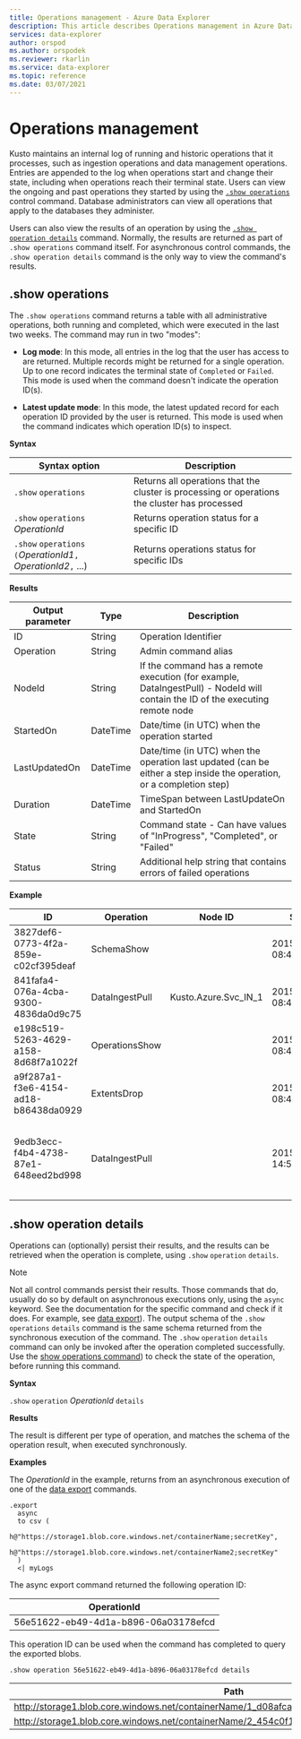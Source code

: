 ```yaml
---
title: Operations management - Azure Data Explorer
description: This article describes Operations management in Azure Data Explorer.
services: data-explorer
author: orspod
ms.author: orspodek
ms.reviewer: rkarlin
ms.service: data-explorer
ms.topic: reference
ms.date: 03/07/2021
---
```

# Operations management

Kusto maintains an internal log of running and historic operations that it processes, such as ingestion operations and data management operations. 
Entries are appended to the log when operations start and change their state, including when operations reach their terminal state. 
Users can view the ongoing and past operations they started by using the [`.show operations`](#show-operations) control command. 
Database administrators can view all operations that apply to the databases they administer.

Users can also view the results of an operation by using the [`.show operation details`](#show-operations)
command. Normally, the results are returned as part of `.show operations` command itself. For asynchronous
control commands, the `.show operation details` command is the only way to view the command's results.

## .show operations

The `.show operations` command returns a table with all administrative operations, both running and completed,
which were executed in the last two weeks. The command may run in two "modes":

* **Log mode**: In this mode, all entries in the log that the user has access to
  are returned. Multiple records might be returned for a single operation. Up to one record indicates the terminal state of `Completed` or `Failed`. This mode is used when the command doesn't indicate the operation ID(s).

* **Latest update mode**: In this mode, the latest updated record for each operation ID
  provided by the user is returned. This mode is used when the command indicates which operation ID(s) to inspect.

**Syntax**

|Syntax option|Description|
|---|---|
|`.show` `operations`              |Returns all operations that the cluster is processing or operations the cluster has processed
|`.show` `operations` *OperationId*|Returns operation status for a specific ID
|`.show` `operations` `(`*OperationId1*`,` *OperationId2*`,` ...)|Returns operations status for specific IDs

**Results**

|Output parameter |Type |Description
|---|---|---
|ID |String |Operation Identifier
|Operation |String |Admin command alias
|NodeId |String |If the command has a remote execution (for example, DataIngestPull) - NodeId will contain the ID of the executing remote node
|StartedOn |DateTime |Date/time (in UTC) when the operation started
|LastUpdatedOn |DateTime |Date/time (in UTC) when the operation last updated (can be either a step inside the operation, or a completion step)
|Duration |DateTime |TimeSpan between LastUpdateOn and StartedOn
|State |String |Command state - Can have values of "InProgress", "Completed", or "Failed"
|Status |String |Additional help string that contains errors of failed operations

**Example**

|ID |Operation |Node ID |Started On |Last Updated On |Duration |State |Status 
|--|--|--|--|--|--|--|--
|3827def6-0773-4f2a-859e-c02cf395deaf |SchemaShow | |2015-01-06 08:47:01.0000000 |2015-01-06 08:47:01.0000000 |0001-01-01 00:00:00.0000000 |Completed |
|841fafa4-076a-4cba-9300-4836da0d9c75 |DataIngestPull |Kusto.Azure.Svc_IN_1 |2015-01-06 08:47:02.0000000 |2015-01-06 08:48:19.0000000 |0001-01-01 00:01:17.0000000 |Completed |
|e198c519-5263-4629-a158-8d68f7a1022f |OperationsShow | |2015-01-06 08:47:18.0000000 |2015-01-06 08:47:18.0000000 |0001-01-01 00:00:00.0000000 |Completed |
|a9f287a1-f3e6-4154-ad18-b86438da0929 |ExtentsDrop | |2015-01-11 08:41:01.0000000 |0001-01-01 00:00:00.0000000 |0001-01-01 00:00:00.0000000 |InProgress |
|9edb3ecc-f4b4-4738-87e1-648eed2bd998 |DataIngestPull | |2015-01-10 14:57:41.0000000 |2015-01-10 14:57:41.0000000 |0001-01-01 00:00:00.0000000 |Failed |Collection was modified. Enumeration operation may not execute.

## .show operation details

Operations can (optionally) persist their results, and the results can be retrieved when the operation is complete, using `.show` `operation` `details`.

> [!NOTE]
> Not all control commands persist their results. Those commands that do, usually do so by default on asynchronous executions only, using the `async` keyword. See the documentation for the specific command and check if it does. For example, see [data export](data-export/index.md)).
> The output schema of the `.show` `operations` `details` command is the same schema returned from the synchronous execution of the command.
> The `.show` `operation` `details` command can only be invoked after the operation completed successfully. Use the [show operations command](#show-operations)) to check the state of the operation, before running this command.

**Syntax**

`.show` `operation` *OperationId* `details`

**Results**

The result is different per type of operation, and matches the schema of the operation result, when executed synchronously.

**Examples**

The *OperationId* in the example, returns from an asynchronous execution of one
of the [data export](../management/data-export/index.md) commands.

```kusto 
.export 
  async 
  to csv ( 
    h@"https://storage1.blob.core.windows.net/containerName;secretKey", 
    h@"https://storage1.blob.core.windows.net/containerName2;secretKey" 
  ) 
  <| myLogs 
```

The async export command returned the following operation ID:

|OperationId|
|---|
|56e51622-eb49-4d1a-b896-06a03178efcd|

This operation ID can be used when the command has completed to query the exported blobs. 

```kusto
.show operation 56e51622-eb49-4d1a-b896-06a03178efcd details 
```

|Path|NumRecords |
|---|---|
|http://storage1.blob.core.windows.net/containerName/1_d08afcae2f044c1092b279412dcb571b.csv|10|
|http://storage1.blob.core.windows.net/containerName/2_454c0f1359e24795b6529da8a0101330.csv|15|
